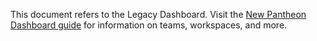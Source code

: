 <Alert title="For Info on the New Dashboard" type="info">

This document refers to the Legacy Dashboard. Visit the [New Pantheon Dashboard guide](/guides/new-dashboard/workspaces) for information on teams, workspaces, and more.

</Alert>
